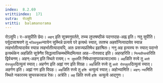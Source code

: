 ```yaml
---
index:  8.2.69
vrittiindex:  171
sutra:  रोऽसुपि
vritti:  balamanorama 
---
```


रोऽसुपि। रः-असुपीति छेदः। `अहन्` इति सूत्रमनुवर्तते, तच्च लुप्तषष्ठीकं पदन्तदाह-अह्न इति। नतु सुपीति। पर्युदासाश्रयणे तु `नञिवयुक्त`न्यायेन सुब्भिन्ने प्रत्यये परे इत्यर्थः स्यात्, ततश्च अहर्वानित्यादावेव स्यान्न त्वहर्भातीत्यादावेव स्यान्न त्वहर्भातीत्यादावपि, अतः प्रसज्यप्रतिषेध इहाश्रितः। ननु अह इत्यस्य रुः स्यात् पदान्ते इत्यर्थकेन अहन्निति सूत्रेणैव सिद्धत्वात्किमर्थमिदमित्यत आह--रोरपवाद इति। अहरहरिति। `नित्यवीप्सयो`रिति द्विर्वचनम्। अहन्-अहन् इति स्थिते रत्वम्। `न लुमते`ति निषेधात्सुप्परकत्वाऽभावः। `अह`न्निति रुत्वे तु `अतो रोरप्लुता`दित्युत्वं स्यात्। अहर्गण इति अह्नां गण इति विग्रहः। `अह`न्निति रुत्वे तु `अतो रोरप्लुता`दित्युत्वं स्यात्। अहर्गण इति। अह्नां गण इति विग्रहः। `अह`न्निति रुत्वे तु `हशि चे`त्युत्वं स्यात्। अहोभ्यामिति। `अहन्-भ्या`मिति स्थिते नकारस्य सुप्परकत्वान्न रेफः। अत्रेति। `अह` न्निति रुत्वे `हशि चे`त्युत्वे आद्गुणः।

